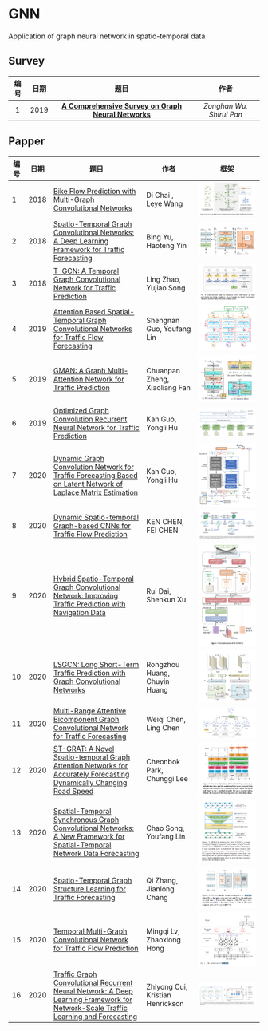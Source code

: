 # GNN

Application of graph neural network in spatio-temporal data



## Survey

| 编号 | 日期 |                                        题目                                         |           作者           |
| :--: | ---- | :---------------------------------------------------------------------------------: | :----------------------: |
|  1   | 2019 | [**A Comprehensive Survey on Graph Neural Networks**](../papper/gnn/1901.00596.pdf) | _Zonghan Wu, Shirui Pan_ |

## Papper

| 编号 | 日期 | 题目                                                         | 作者                             | 框架                                                         |
| ---- | ---- | ------------------------------------------------------------ | -------------------------------- | ------------------------------------------------------------ |
| 1    | 2018 | [Bike Flow Prediction with Multi-Graph Convolutional Networks](../papper/gnn/1807.10934.pdf) | Di Chai , Leye Wang              | ![Multi-GraphConvolutionalNeuralNetwork](../model/gnn/Multi-GraphConvolutionalNeuralNetwork.png) |
| 2    | 2018 | [Spatio-Temporal Graph Convolutional Networks: A Deep Learning Framework for Traffic Forecasting]() | Bing Yu, Haoteng Yin             | ![STGCN](../model/gnn/STGCN.png)                             |
| 3    | 2018 | [T-GCN: A Temporal Graph Convolutional Network for Traffic Prediction](../papper/gnn/1811.05320.pdf) | Ling Zhao, Yujiao Song           | ![T-GCN](../model/gnn/T-GCN.png)                             |
| 4    | 2019 | [Attention Based Spatial-Temporal Graph Convolutional Networks for Traffic Flow Forecasting](../papper/gnn/10.1609@aaai.v33i01.3301922.pdf) | Shengnan Guo, Youfang Lin        | ![ASTGCN](../model/gnn/ASTGCN.png)                           |
| 5    | 2019 | [GMAN: A Graph Multi-Attention Network for Traffic Prediction](../papper/gnn/1911.08415.pdf) | Chuanpan Zheng, Xiaoliang Fan    | ![GMAN](../model/gnn/GMAN.png)                               |
| 6    | 2019 | [Optimized Graph Convolution Recurrent Neural Network for Traffic Prediction](../papper/gnn/10.1109@TITS.2019.2963722.pdf) | Kan Guo, Yongli Hu               | ![GCRNN](../model/gnn/GCRNN.png)                             |
| 7    | 2020 | [Dynamic Graph Convolution Network for Traffic Forecasting Based on Latent Network of Laplace Matrix Estimation](../papper/gnn/10.1109@TITS.2020.3019497.pdf) | Kan Guo, Yongli Hu               | ![DGCNN](../model/gnn/DGCNN.png)                             |
| 8    | 2020 | [Dynamic Spatio-temporal Graph-based CNNs for Traffic Flow Prediction](../papper/gnn/1812.02019.pdf) | KEN CHEN, FEI CHEN               | ![model](../model/gnn/model.png)                             |
| 9    | 2020 | [Hybrid Spatio-Temporal Graph Convolutional Network: Improving Traffic Prediction with Navigation Data](../papper/gnn/2006.12715.pdf) | Rui Dai, Shenkun Xu              | ![H-STGCN](../model/gnn/H-STGCN.png)                         |
| 10   | 2020 | [LSGCN: Long Short-Term Traffic Prediction with Graph Convolutional Networks](../papper/gnn/0326.pdf) | Rongzhou Huang, Chuyin Huang     | ![LSGCN](../model/gnn/LSGCN.png)                             |
| 11   | 2020 | [Multi-Range Attentive Bicomponent Graph Convolutional Network for Traffic Forecasting](../papper/gnn/1911.12093.pdf) | Weiqi Chen, Ling Chen            | ![MRA-BGCN](../model/gnn/MRA-BGCN.png)                       |
| 12   | 2020 | [ST-GRAT: A Novel Spatio-temporal Graph Attention Networks for Accurately Forecasting Dynamically Changing Road Speed](../papper/gnn/3340531.3411940.pdf) | Cheonbok Park, Chunggi Lee       | ![ST-GRAT](../model/gnn/ST-GRAT.png)                         |
| 13   | 2020 | [Spatial-Temporal Synchronous Graph Convolutional Networks: A New Framework for Spatial-Temporal Network Data Forecasting](../papper/gnn/song2020.pdf) | Chao Song, Youfang Lin           | ![STSGCN](../model/gnn/STSGCN.png)                           |
| 14   | 2020 | [Spatio-Temporal Graph Structure Learning for Traffic Forecasting](../papper/gnn/zhang2020.pdf) | Qi Zhang, Jianlong Chang         | ![SLCNN](../model/gnn/SLCNN.png)                             |
| 15   | 2020 | [Temporal Multi-Graph Convolutional Network for Traffic Flow Prediction](../papper/gnn/lv2020.pdf) | Mingqi Lv, Zhaoxiong Hong        | ![T-MGCN](../model/gnn/T-MGCN.png)                           |
| 16   | 2020 | [Traffic Graph Convolutional Recurrent Neural Network: A Deep Learning Framework for Network-Scale Traffic Learning and Forecasting](../papper/gnn/1802.07007.pdf) | Zhiyong Cui, Kristian Henrickson | ![TrafficGraphConvolutionLSTM](../model/gnn/TrafficGraphConvolutionLSTM.png) |

